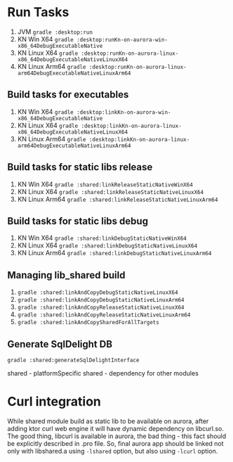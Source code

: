 # Run Tasks

1. JVM `gradle :desktop:run`
2. KN Win X64 `gradle :desktop:runKn-on-aurora-win-x86_64DebugExecutableNative`
3. KN Linux X64 `gradle :desktop:runKn-on-aurora-linux-x86_64DebugExecutableNativeLinuxX64`
4. KN Linux Arm64 `gradle :desktop:runKn-on-aurora-linux-arm64DebugExecutableNativeLinuxArm64`

## Build tasks for executables

1. KN Win X64 `gradle :desktop:linkKn-on-aurora-win-x86_64DebugExecutableNative`
2. KN Linux X64 `gradle :desktop:linkKn-on-aurora-linux-x86_64DebugExecutableNativeLinuxX64`
3. KN Linux Arm64 `gradle :desktop:linkKn-on-aurora-linux-arm64DebugExecutableNativeLinuxArm64`

## Build tasks for static libs release

1. KN Win X64 `gradle :shared:linkReleaseStaticNativeWinX64`
2. KN Linux X64 `gradle :shared:linkReleaseStaticNativeLinuxX64`
3. KN Linux Arm64 `gradle :shared:linkReleaseStaticNativeLinuxArm64`

## Build tasks for static libs debug

1. KN Win X64 `gradle :shared:linkDebugStaticNativeWinX64`
2. KN Linux X64 `gradle :shared:linkDebugStaticNativeLinuxX64`
3. KN Linux Arm64 `gradle :shared:linkDebugStaticNativeLinuxArm64`

## Managing lib_shared build

1. `gradle :shared:linkAndCopyDebugStaticNativeLinuxX64` 
2. `gradle :shared:linkAndCopyDebugStaticNativeLinuxArm64` 
3. `gradle :shared:linkAndCopyReleaseStaticNativeLinuxX64`
4. `gradle :shared:linkAndCopyReleaseStaticNativeLinuxArm64` 
5. `gradle :shared:linkAndCopySharedForAllTargets`

## Generate SqlDelight DB

`gradle :shared:generateSqlDelightInterface`

[//]: # (TODO: one more level of shared code needed)
shared - platformSpecific
shared - dependency for other modules

# Curl integration
While shared module build as static lib to be available on aurora, after adding ktor curl web engine
it will have dynamic dependency on libcurl.so. The good thing, libcurl is available in aurora, the bad
thing - this fact should be explicitly described in .pro file. So, final aurora app should be linked 
not only with libshared.a using `-lshared` option, but also using `-lcurl` option.